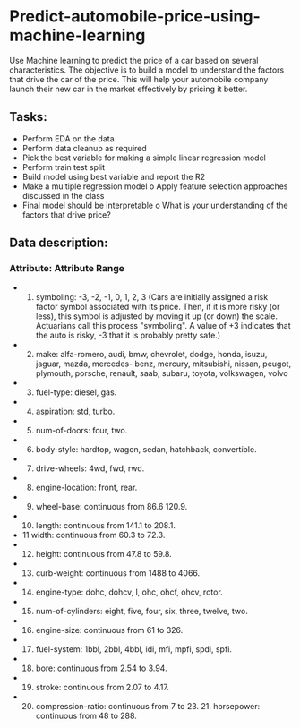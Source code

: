 # Predict-automobile-price-using-machine-learning  
Use Machine learning to predict the price of a car based on several characteristics. The objective is to build a model to understand the factors that drive the car of the price. This will help your automobile company launch their new car in the market effectively by pricing it better.  
## Tasks:  
- Perform EDA on the data 
- Perform data cleanup as required 
- Pick the best variable for making a simple linear regression model 
- Perform train test split 
- Build model using best variable and report the R2 
- Make a multiple regression model o Apply feature selection approaches discussed in the class 
- Final model should be interpretable o What is your understanding of the factors that drive price?  

## Data description:  
### Attribute: Attribute Range  
- 1. symboling: -3, -2, -1, 0, 1, 2, 3 (Cars are initially assigned a risk factor symbol associated with its price. Then, if it is more risky (or less), this symbol is adjusted by moving it up (or down) the scale. Actuarians call this process "symboling". A value of +3 indicates that the auto is risky, -3 that it is probably pretty safe.)  
- 2. make: alfa-romero, audi, bmw, chevrolet, dodge, honda, isuzu, jaguar, mazda, mercedes- benz, mercury, mitsubishi, nissan, peugot, plymouth, porsche, renault, saab, subaru, toyota, volkswagen, volvo 
- 3. fuel-type: diesel, gas. 
- 4. aspiration: std, turbo. 
- 5. num-of-doors: four, two. 
- 6. body-style: hardtop, wagon, sedan, hatchback, convertible. 
- 7. drive-wheels: 4wd, fwd, rwd. 
- 8. engine-location: front, rear. 
- 9. wheel-base: continuous from 86.6 120.9. 
- 10. length: continuous from 141.1 to 208.1. 
- 11 width: continuous from 60.3 to 72.3. 
- 12. height: continuous from 47.8 to 59.8. 
- 13. curb-weight: continuous from 1488 to 4066. 
- 14. engine-type: dohc, dohcv, l, ohc, ohcf, ohcv, rotor. 
- 15. num-of-cylinders: eight, five, four, six, three, twelve, two. 
- 16. engine-size: continuous from 61 to 326. 
- 17. fuel-system: 1bbl, 2bbl, 4bbl, idi, mfi, mpfi, spdi, spfi. 
- 18. bore: continuous from 2.54 to 3.94. 
- 19. stroke: continuous from 2.07 to 4.17. 
- 20. compression-ratio: continuous from 7 to 23. 21. horsepower: continuous from 48 to 288. 
